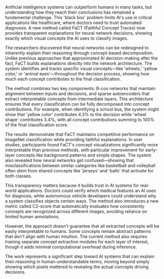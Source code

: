 Artificial intelligence systems can outperform humans in many tasks, but understanding how they reach their conclusions has remained a fundamental challenge. This 'black box' problem limits AI's use in critical applications like healthcare, where doctors need to trust automated diagnoses. A new method called FaCT (Faithful Concept Traces) now provides transparent explanations for neural network decisions, showing exactly which visual concepts the AI uses to classify images.

The researchers discovered that neural networks can be redesigned to inherently explain their reasoning through concept-based decomposition. Unlike previous approaches that approximated AI decision-making after the fact, FaCT builds explanations directly into the network architecture. The system identifies and tracks specific visual concepts—like 'wheels,' 'yellow color,' or 'animal eyes'—throughout the decision process, showing how much each concept contributes to the final classification.

The method combines two key components: B-cos networks that maintain alignment between inputs and decisions, and sparse autoencoders that extract interpretable concepts from intermediate layers. This architecture ensures that every classification can be fully decomposed into concept contributions. For example, when identifying a school bus, the system might show that 'yellow color' contributes 4.3% to the decision while 'wheel shape' contributes 3.4%, with all concept contributions summing to 100% of the final classification score.

The results demonstrate that FaCT maintains competitive performance on ImageNet classification while providing faithful explanations. In user studies, participants found FaCT's concept visualizations significantly more interpretable than previous methods, with particular improvement for early-layer concepts like background patterns and simple shapes. The system also revealed how neural networks get confused—showing that misclassifications between similar categories like basketball and volleyball often stem from shared concepts like 'jerseys' and 'balls' that activate for both classes.

This transparency matters because it builds trust in AI systems for real-world applications. Doctors could verify which medical features an AI uses for diagnosis, while autonomous vehicle developers could understand why a system classifies objects certain ways. The method also introduces a new metric called C2-score that automatically evaluates how consistently concepts are recognized across different images, avoiding reliance on limited human annotations.

However, the approach doesn't guarantee that all extracted concepts will be easily interpretable to humans. Some concepts remain abstract patterns that don't align with human intuition. The current method also requires training separate concept extraction modules for each layer of interest, though it adds minimal computational overhead during inference.

The work represents a significant step toward AI systems that can explain their reasoning in human-understandable terms, moving beyond simply showing which pixels mattered to revealing the actual concepts driving decisions.